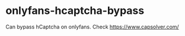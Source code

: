 # onlyfans-hcaptcha-bypass
Can bypass hCaptcha on onlyfans. Check https://www.capsolver.com/ 































